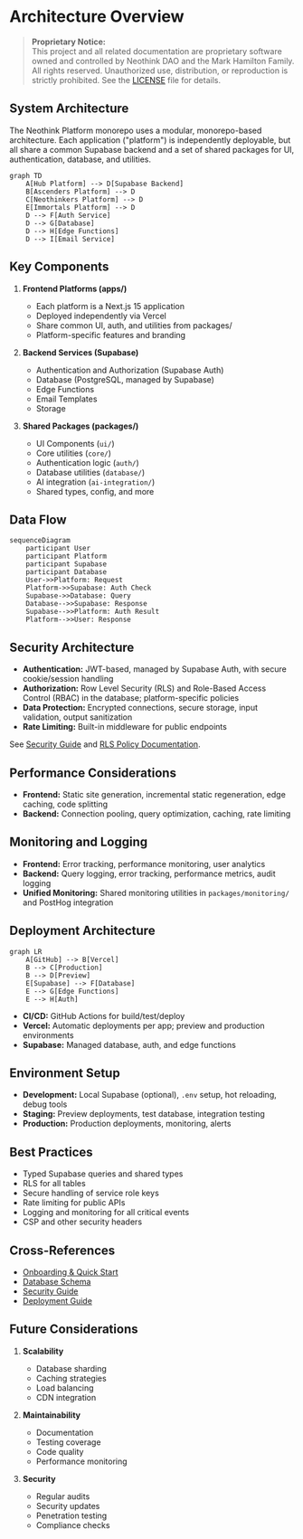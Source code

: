 # Architecture Overview

> **Proprietary Notice:**  
> This project and all related documentation are proprietary software owned and controlled by Neothink DAO and the Mark Hamilton Family. All rights reserved. Unauthorized use, distribution, or reproduction is strictly prohibited. See the [LICENSE](../../LICENSE) file for details.

## System Architecture

The Neothink Platform monorepo uses a modular, monorepo-based architecture. Each application ("platform") is independently deployable, but all share a common Supabase backend and a set of shared packages for UI, authentication, database, and utilities.

```mermaid
graph TD
    A[Hub Platform] --> D[Supabase Backend]
    B[Ascenders Platform] --> D
    C[Neothinkers Platform] --> D
    E[Immortals Platform] --> D
    D --> F[Auth Service]
    D --> G[Database]
    D --> H[Edge Functions]
    D --> I[Email Service]
```

## Key Components

1. **Frontend Platforms (apps/)**
   - Each platform is a Next.js 15 application
   - Deployed independently via Vercel
   - Share common UI, auth, and utilities from packages/
   - Platform-specific features and branding

2. **Backend Services (Supabase)**
   - Authentication and Authorization (Supabase Auth)
   - Database (PostgreSQL, managed by Supabase)
   - Edge Functions
   - Email Templates
   - Storage

3. **Shared Packages (packages/)**
   - UI Components (`ui/`)
   - Core utilities (`core/`)
   - Authentication logic (`auth/`)
   - Database utilities (`database/`)
   - AI integration (`ai-integration/`)
   - Shared types, config, and more

## Data Flow

```mermaid
sequenceDiagram
    participant User
    participant Platform
    participant Supabase
    participant Database
    User->>Platform: Request
    Platform->>Supabase: Auth Check
    Supabase->>Database: Query
    Database-->>Supabase: Response
    Supabase-->>Platform: Auth Result
    Platform-->>User: Response
```

## Security Architecture

- **Authentication:** JWT-based, managed by Supabase Auth, with secure cookie/session handling
- **Authorization:** Row Level Security (RLS) and Role-Based Access Control (RBAC) in the database; platform-specific policies
- **Data Protection:** Encrypted connections, secure storage, input validation, output sanitization
- **Rate Limiting:** Built-in middleware for public endpoints

See [Security Guide](../security/security.md) and [RLS Policy Documentation](../security/authorization.md).

## Performance Considerations

- **Frontend:** Static site generation, incremental static regeneration, edge caching, code splitting
- **Backend:** Connection pooling, query optimization, caching, rate limiting

## Monitoring and Logging

- **Frontend:** Error tracking, performance monitoring, user analytics
- **Backend:** Query logging, error tracking, performance metrics, audit logging
- **Unified Monitoring:** Shared monitoring utilities in `packages/monitoring/` and PostHog integration

## Deployment Architecture

```mermaid
graph LR
    A[GitHub] --> B[Vercel]
    B --> C[Production]
    B --> D[Preview]
    E[Supabase] --> F[Database]
    E --> G[Edge Functions]
    E --> H[Auth]
```

- **CI/CD:** GitHub Actions for build/test/deploy
- **Vercel:** Automatic deployments per app; preview and production environments
- **Supabase:** Managed database, auth, and edge functions

## Environment Setup

- **Development:** Local Supabase (optional), `.env` setup, hot reloading, debug tools
- **Staging:** Preview deployments, test database, integration testing
- **Production:** Production deployments, monitoring, alerts

## Best Practices

- Typed Supabase queries and shared types
- RLS for all tables
- Secure handling of service role keys
- Rate limiting for public APIs
- Logging and monitoring for all critical events
- CSP and other security headers

## Cross-References
- [Onboarding & Quick Start](../getting-started/README.md)
- [Database Schema](../database/schema_documentation.md)
- [Security Guide](../security/security.md)
- [Deployment Guide](../deployment/VERCEL-DEPLOYMENT.md)

## Future Considerations

1. **Scalability**
   - Database sharding
   - Caching strategies
   - Load balancing
   - CDN integration

2. **Maintainability**
   - Documentation
   - Testing coverage
   - Code quality
   - Performance monitoring

3. **Security**
   - Regular audits
   - Security updates
   - Penetration testing
   - Compliance checks 